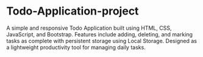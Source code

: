 # Todo-Application-project
A simple and responsive Todo Application built using HTML, CSS, JavaScript, and Bootstrap. Features include adding, deleting, and marking tasks as complete with persistent storage using Local Storage. Designed as a lightweight productivity tool for managing daily tasks.
